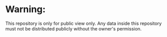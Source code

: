 # Warning: 
This repository is only for public view only. Any data inside this repository must not be distributed publicly without the owner's permission.

